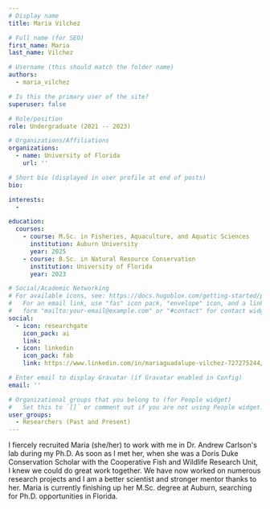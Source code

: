 ```yaml
---
# Display name
title: Maria Vilchez

# Full name (for SEO)
first_name: Maria
last_name: Vilchez

# Username (this should match the folder name)
authors:
  - maria_vilchez

# Is this the primary user of the site?
superuser: false

# Role/position
role: Undergraduate (2021 -- 2023)

# Organizations/Affiliations
organizations:
  - name: University of Florida
    url: ''

# Short bio (displayed in user profile at end of posts)
bio: 

interests:
  - 

education:
  courses:
    - course: M.Sc. in Fisheries, Aquaculture, and Aquatic Sciences
      institution: Auburn University
      year: 2025
    - course: B.Sc. in Natural Resource Conservation
      institution: University of Florida
      year: 2023

# Social/Academic Networking
# For available icons, see: https://docs.hugoblox.com/getting-started/page-builder/#icons
#   For an email link, use "fas" icon pack, "envelope" icon, and a link in the
#   form "mailto:your-email@example.com" or "#contact" for contact widget.
social:
  - icon: researchgate
    icon_pack: ai
    link: 
  - icon: linkedin
    icon_pack: fab
    link: https://www.linkedin.com/in/mariaguadalupe-vilchez-727275244/

# Enter email to display Gravatar (if Gravatar enabled in Config)
email: ''

# Organizational groups that you belong to (for People widget)
#   Set this to `[]` or comment out if you are not using People widget.
user_groups:
  - Researchers (Past and Present)
---
```


I fiercely recruited Maria (she/her) to work with me in Dr. Andrew Carlson's lab during my Ph.D. As soon as I met her, when she was a Doris Duke Conservation Scholar with the Cooperative Fish and Wildlife Research Unit, I knew we could do great work together. We have now worked on numerous research projects and I am a better scientist and stronger mentor thanks to her. Maria is currently finishing up her M.Sc. degree at Auburn, searching for Ph.D. opportunities in Florida. 

